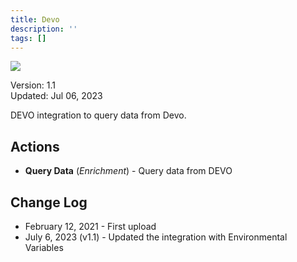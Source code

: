 ```yaml
---
title: Devo
description: ''
tags: []
---
```


![](/img/platform-services/automation-service/app-central/logos/devo.png)

Version: 1.1  
Updated: Jul 06, 2023

DEVO integration to query data from Devo.

## Actions

* **Query Data** (*Enrichment*) - Query data from DEVO

## Change Log

* February 12, 2021 - First upload
* July 6, 2023 (v1.1) - Updated the integration with Environmental Variables
